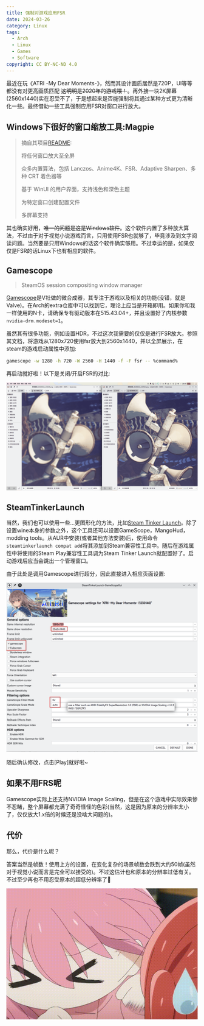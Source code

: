 ```yaml
---
title: 强制对游戏应用FSR
date: 2024-03-26
category: Linux
tags:
  - Arch
  - Linux
  - Games
  - Software
copyright: CC BY-NC-ND 4.0
---
```


最近在玩《ATRI -My Dear Moments-》，然而其设计画质居然是720P，UI等等都没有对更高画质匹配 ~~这明明是2020年的游戏喂！~~。再外接一块2K屏幕(2560x1440)实在忍受不了，于是想起来是否能强制将其通过某种方式更为清晰化一些。最终借助一些工具强制应用FSR对窗口进行放大。

<!-- more -->

## Windows下很好的窗口缩放工具:Magpie

> 摘自其项目[README](https://github.com/Blinue/Magpie/blob/dev/README_ZH.md):
>
> 将任何窗口放大至全屏
>
> 众多内置算法，包括 Lanczos、Anime4K、FSR、Adaptive Sharpen、多种 CRT 着色器等
>
> 基于 WinUI 的用户界面，支持浅色和深色主题
>
> 为特定窗口创建配置文件
>
> 多屏幕支持

其也确实好用，~~唯一的问题是这是Windows软件~~。这个软件内置了多种放大算法，不过由于对于视觉小说游戏而言，只用使用FSR也就够了，毕竟涉及到文字阅读问题。当然要是只用Windows的话这个软件确实够用。不过幸运的是，如果仅仅是FSR的话Linux下也有相应的软件。

## Gamescope

>SteamOS session compositing window manager

[Gamescope](https://github.com/ValveSoftware/gamescope)是V社做的微合成器，其专注于游戏以及相关的功能(没错，就是Valve)。在Arch的extra仓库中可以找到它，理论上应当是开箱即用。如果你和我一样使用的N卡，请确保专有驱动版本在515.43.04+，并且设置好了内核参数`nvidia-drm.modeset=1`。

虽然其有很多功能，例如设置HDR，不过这次我需要的仅仅是进行FSR放大。参照其文档，将游戏从1280x720使用fsr放大到2560x1440，并以全屏展示，在steam的游戏启动属性中添加:

```bash
gamescope -w 1280 -h 720 -W 2560 -H 1440 -f -F fsr -- %command%
```

再启动就好啦！以下是关闭/开启FSR的对比:

![效果显著！](../images/5/Compare.png)

## SteamTinkerLaunch

当然，我们也可以使用一些...更图形化的方法，比如[Steam Tinker Launch](https://github.com/sonic2kk/steamtinkerlaunch)。除了设置wine本身的参数之外，这个工具还可以设置GameScope，MangoHud，modding tools。从AUR中安装(或者其他方法安装)后，使用命令`steamtinkerlaunch compat add`将其添加到Steam兼容性工具中。随后在游戏属性中将使用的Steam Play兼容性工具调为Steam Tinker Launch就配置好了。启动游戏后应当会跳出一个管理窗口。

由于此处是调用Gamescope进行超分，因此直接进入相应页面设置:

![其中红圈是更改的部分](../images/5/Set.png)

随后确认修改，点击\[Play\]就好啦~

## 如果不用FRS呢

Gamescope实际上还支持NVIDIA Image Scaling，但是在这个游戏中实际效果惨不忍睹，整个屏幕都充满了奇奇怪怪的色彩(当然，这是因为原来的分辨率太小了，仅仅放大1.x倍的时候还是没啥大问题的)。

## 代价

那么，代价是什么呢？

答案当然是帧数！使用上方的设置，在变化复杂的场景帧数会跌到大约50帧(虽然对于视觉小说而言是完全可以接受的)。不过这估计也和原本的分辨率过低有关。不过至少再也不用忍受原本的超低分辨率了🥳

![放张小波奇](../images/5/bocchi.gif)